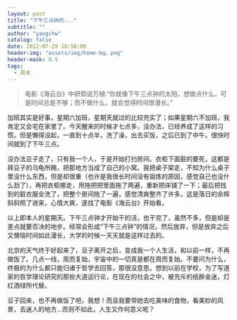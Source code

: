 ```yaml
---
layout: post
title: "下午三点钟的..."
subtitle: ""
author: "yangchw"
catalog: false
date: 2012-07-29 10:50:00
header-img: "assets/img/home-bg。png"
header-mask: 0.5
tags:
  - 周末
---
```


> 电影《海云台》中妍熙说万植:“你就像下午三点钟的太阳，想做点什么，可是时间总是不够；而不做什么，就会觉得时间很漫长。”

加班其实是好事，星期六加班，星期天就过的比较充实了；如果星期六不加班，我肯定又会宅在家里了。今天醒来的时候才七点多，没办法，已经养成了这样的习惯。但是懒得没起，一直到十点半，洗了澡，出去买饭，之后已到了中午。很快时间就到了下午三点。

没办法豆子走了，只有我一个人，于是开始打扫房间。衣柜下面脏的要死，这都是拜豆子的乌龟所赐，把那地方当成了自己的小窝。我把桌子架走，不知为什么桌子里没什么东西，但是却很重（也许是我很长时间没有锻炼的原因，感觉自己也没什么劲了），再把衣柜挪走，用拖把把里面拖了两遍，重新把床铺了一下；最后把找到的脏衣服全洗了，把整个房间拖了一遍，感觉清爽整齐了许多。这是落日的余辉斜斜照了进来，心情大爽，遂找了电影《海云台》开始看。

以上即本人的星期天。下午三点钟才开始干的活，也干完了，虽然不多，但是却是差点就要否决的地步。经常会形成“下午三点钟”的情况，然后放弃，但是放弃之后又懊恼时间如此漫长，大学的时候一天天就是这样过去的。

北京的天气终于好起来了，豆子离开之后，变成我一个人生活，和以前一样，不再做饭了。几点一线，周而复始，宇宙中的一切真是都在周而复始。不要问为什么，终极的为什么都只能归诸于哲学去回答，那很没意思。想到以前在学校，为了写道家的哲学理论研究的那些大道运行论，在现在的社会之中，被充斥的纸醉金迷，灯红酒绿所代替。

豆子回来，也不再做饭了吧，我想！而且我要带她去吃美味的食物，看美妙的风景，去迷人的地方...否则不如此，人生又作何意义呢？